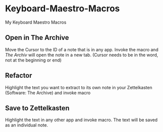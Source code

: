 # Keyboard-Maestro-Macros
My Keyboard Maestro Macros

## Open in The Archive

Move the Cursor to the ID of a note that is in any app. Invoke the macro and *The Archiv* will open the note in a new tab. (Cursor needs to be in the word, not at the beginning or end)

## Refactor

Highlight the text you want to extract to its own note in your Zettelkasten (Software: The Archive) and invoke macro

## Save to Zettelkasten

Highlight the text in any other app and invoke macro. The text will be saved as an individual note.
